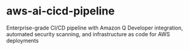 # aws-ai-cicd-pipeline
Enterprise-grade CI/CD pipeline with Amazon Q Developer integration, automated security scanning, and infrastructure as code for AWS deployments
